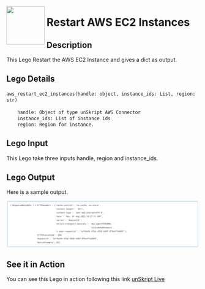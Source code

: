 [<img align="left" src="https://unskript.com/assets/favicon.png" width="100" height="100" style="padding-right: 5px">](https://unskript.com/assets/favicon.png) 
<h1>Restart AWS EC2 Instances </h1>

## Description
This Lego Restart the AWS EC2 Instance and gives a dict as output.


## Lego Details

    aws_restart_ec2_instances(handle: object, instance_ids: List, region: str)

        handle: Object of type unSkript AWS Connector
        instance_ids: List of instance ids
        region: Region for instance.

## Lego Input
This Lego take three inputs handle, region and instance_ids.

## Lego Output
Here is a sample output.

<img src="./1.png">

## See it in Action

You can see this Lego in action following this link [unSkript Live](https://unskript.com)